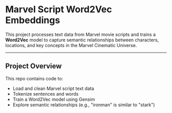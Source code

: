 #  Marvel Script Word2Vec Embeddings

This project processes text data from Marvel movie scripts and trains a **Word2Vec** model to capture semantic relationships between characters, locations, and key concepts in the Marvel Cinematic Universe.

---

## Project Overview

This repo contains code to:
- Load and clean Marvel script text data
- Tokenize sentences and words
- Train a Word2Vec model using Gensim
- Explore semantic relationships (e.g., "ironman" is similar to "stark")

